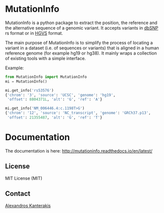 # MutationInfo

MutationInfo is a python package to extract the position, the reference and the alternative sequence of a genomic variant. It accepts variants in [dbSNP](http://www.ncbi.nlm.nih.gov/SNP/) rs format or in [HGVS](http://www.hgvs.org/mutnomen/) format. 

The main purpose of MutationInfo is to simplify the process of locating a variant in a dataset (i.e. of sequences or variants) that is aligned in a human reference genome (for example hg19 or hg38). It mainly wraps a collection of existing tools with a simple interface.

Example:
```python
from MutationInfo import MutationInfo
mi = MutationInfo()

mi.get_info('rs53576')
{'chrom': '3', 'source': 'UCSC', 'genome': 'hg19', 
 'offset': 8804371L, 'alt': 'G', 'ref': 'A'}

mi.get_info('NM_006446.4:c.1198T>G')
{'chrom': '12', 'source': 'NC_transcript', 'genome': 'GRCh37.p13', 
 'offset': 21355487, 'alt': 'G', 'ref': 'T'}
```

# Documentation 
The documentation is here: http://mutationinfo.readthedocs.io/en/latest/ 

## License 
MIT License (MIT)

## Contact 
[Alexandros Kanterakis](mailto:kantale@ics.forth.gr)

